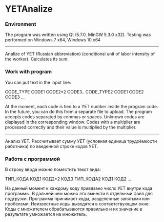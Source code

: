 # YETAnalize
### Environment 
The program was written using Qt (5.7.0, MinGW 5.3.0 x32). Testing was performed on Windows 7 x64, Windows 10 x64

***

Analize of YET (Russian abbreviation) (conditional unit of labor intensity of the worker). Calculates its sum.

### Work with program
You can put text in the input line:

CODE_TYPE CODE1 CODE2*2 CODE3..  CODE_TYPE2 CODE1 CODE2 CODE3 ...

At the moment, each code is tied to a YET number inside the program code. 
In the future, you can do this from a separate file to upload. 
The program accepts codes separated by commas or spaces. 
Unknown codes are displayed in the corresponding window. 
Codes with a multiplier are processed correctly and their value is multiplied by the multiplier.

***

Анализ УЕТ. 
Рассчитывает сумму УЕТ (условная единица трудоёмкости работника) по введенной строке кодов УЕТ. 

### Работа с программой

В строку ввода можно поместить текст вида: 

ТИП_КОДА КОД1 КОД2*2 КОД3   ТИП_КОДА2 КОД1 КОД2 ...

На данный момент к каждому коду привязано число УЕТ внутри кода программы. 
В дальнейшем можно это вынести в отдельный файл для подгрузки.
Программа принимает коды, разделенные запятыми или пробелами. 
Неизвестные коды выводятся в соответствующем окне. 
Коды с множителем обрабатываются правильно и их значение в результате умножается на множитель.
